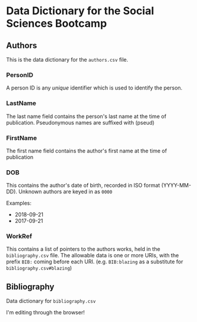 # Data Dictionary for the Social Sciences Bootcamp 

## Authors

This is the data dictionary for the `authors.csv` file.

### PersonID 

A person ID is any *unique* identifier which is used to identify the person.

### LastName

The last name field contains the person's last name at the time of publication. Pseudonymous names are suffixed with (pseud)

### FirstName 

The first name field contains the author's first name at the time of publication

### DOB

This contains the author's date of birth, recorded in ISO format (YYYY-MM-DD). Unknown authors are keyed in as `0000`

Examples:

* 2018-09-21
* 2017-09-21

### WorkRef

This contains a list of pointers to the authors works, held in the `bibliography.csv` file. The allowable data is one or more URIs, with the prefix `BIB:` coming before each URI. (e.g. `BIB:blazing` as a substitute for `bibliography.csv#blazing`) 

## Bibliography 

Data dictionary for `bibliography.csv` 

I'm editing through the browser!
